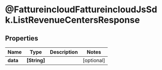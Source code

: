 # @FattureincloudFattureincloudJsSdk.ListRevenueCentersResponse

## Properties

Name | Type | Description | Notes
------------ | ------------- | ------------- | -------------
**data** | **[String]** |  | [optional] 


